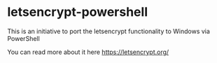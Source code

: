 # letsencrypt-powershell
This is an initiative to port the letsencrypt functionality to Windows via PowerShell

You can read more about it here https://letsencrypt.org/
